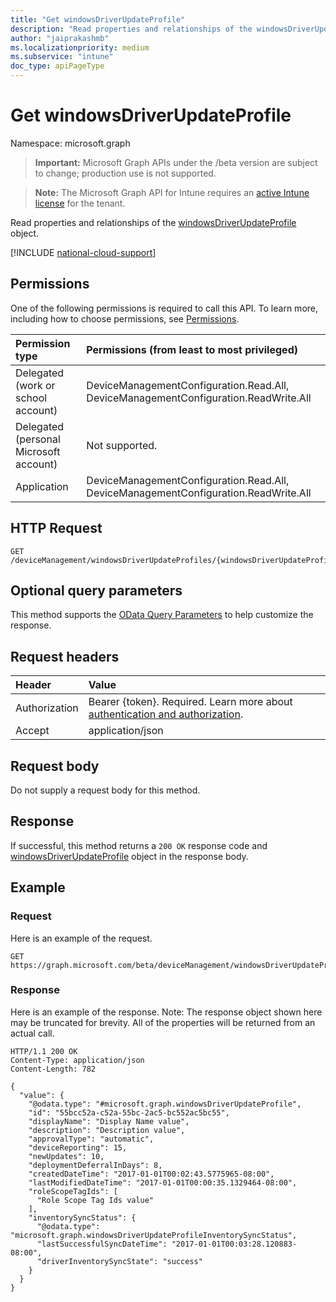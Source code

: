 ```yaml
---
title: "Get windowsDriverUpdateProfile"
description: "Read properties and relationships of the windowsDriverUpdateProfile object."
author: "jaiprakashmb"
ms.localizationpriority: medium
ms.subservice: "intune"
doc_type: apiPageType
---
```


# Get windowsDriverUpdateProfile

Namespace: microsoft.graph

> **Important:** Microsoft Graph APIs under the /beta version are subject to change; production use is not supported.

> **Note:** The Microsoft Graph API for Intune requires an [active Intune license](https://go.microsoft.com/fwlink/?linkid=839381) for the tenant.

Read properties and relationships of the [windowsDriverUpdateProfile](../resources/intune-softwareupdate-windowsdriverupdateprofile.md) object.

[!INCLUDE [national-cloud-support](../../includes/all-clouds.md)]

## Permissions
One of the following permissions is required to call this API. To learn more, including how to choose permissions, see [Permissions](/graph/permissions-reference).

|Permission type|Permissions (from least to most privileged)|
|:---|:---|
|Delegated (work or school account)|DeviceManagementConfiguration.Read.All, DeviceManagementConfiguration.ReadWrite.All|
|Delegated (personal Microsoft account)|Not supported.|
|Application|DeviceManagementConfiguration.Read.All, DeviceManagementConfiguration.ReadWrite.All|

## HTTP Request
<!-- {
  "blockType": "ignored"
}
-->
``` http
GET /deviceManagement/windowsDriverUpdateProfiles/{windowsDriverUpdateProfileId}
```

## Optional query parameters
This method supports the [OData Query Parameters](/graph/query-parameters) to help customize the response.

## Request headers
|Header|Value|
|:---|:---|
|Authorization|Bearer {token}. Required. Learn more about [authentication and authorization](/graph/auth/auth-concepts).|
|Accept|application/json|

## Request body
Do not supply a request body for this method.

## Response
If successful, this method returns a `200 OK` response code and [windowsDriverUpdateProfile](../resources/intune-softwareupdate-windowsdriverupdateprofile.md) object in the response body.

## Example

### Request
Here is an example of the request.
``` http
GET https://graph.microsoft.com/beta/deviceManagement/windowsDriverUpdateProfiles/{windowsDriverUpdateProfileId}
```

### Response
Here is an example of the response. Note: The response object shown here may be truncated for brevity. All of the properties will be returned from an actual call.
``` http
HTTP/1.1 200 OK
Content-Type: application/json
Content-Length: 782

{
  "value": {
    "@odata.type": "#microsoft.graph.windowsDriverUpdateProfile",
    "id": "55bcc52a-c52a-55bc-2ac5-bc552ac5bc55",
    "displayName": "Display Name value",
    "description": "Description value",
    "approvalType": "automatic",
    "deviceReporting": 15,
    "newUpdates": 10,
    "deploymentDeferralInDays": 8,
    "createdDateTime": "2017-01-01T00:02:43.5775965-08:00",
    "lastModifiedDateTime": "2017-01-01T00:00:35.1329464-08:00",
    "roleScopeTagIds": [
      "Role Scope Tag Ids value"
    ],
    "inventorySyncStatus": {
      "@odata.type": "microsoft.graph.windowsDriverUpdateProfileInventorySyncStatus",
      "lastSuccessfulSyncDateTime": "2017-01-01T00:03:28.120883-08:00",
      "driverInventorySyncState": "success"
    }
  }
}
```
